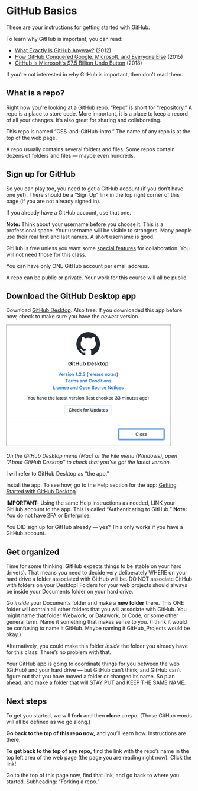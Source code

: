 # GitHub Basics

These are your instructions for getting started with GitHub.

To learn why GitHub is important, you can read:

* [What Exactly Is GitHub Anyway?](https://techcrunch.com/2012/07/14/what-exactly-is-github-anyway/) (2012)
* [How GitHub Conquered Google, Microsoft, and Everyone Else](http://www.wired.com/2015/03/github-conquered-google-microsoft-everyone-else/) (2015)
* [GitHub Is Microsoft’s $7.5 Billion Undo Button](https://www.bloomberg.com/news/articles/2018-06-06/github-is-microsoft-s-7-5-billion-undo-button) (2018)

If you're not interested in why GitHub is important, then don't read them.

## What is a repo?

Right now you’re looking at a GitHub repo. “Repo” is short for “repository.” A repo is a place to store code. More important, it is a place to keep a record of all your changes. It’s also great for sharing and collaborating.

This repo is named “CSS-and-GitHub-intro.” The name of any repo is at the top of the web page.

A repo usually contains several folders and files. Some repos contain dozens of folders and files — maybe even hundreds.

## Sign up for GitHub

So you can play too, you need to get a GitHub account (if you don’t have one yet). There should be a “Sign Up” link in the top right corner of this page (if you are not already signed in).

If you already have a GitHub account, use that one.

**Note:** Think about your username before you choose it. This is a professional space. Your username will be visible to strangers. Many people use their real first and last names. A short username is good.

GitHub is free unless you want some [special features](https://github.com/pricing) for collaboration. You will not need those for this class.

You can have only ONE GitHub account per email address.

A repo can be public or private. Your work for this course will all be public.

## Download the GitHub Desktop app

Download [GitHub Desktop](https://desktop.github.com/). Also free. If you downloaded this app before now, check to make sure you have the *newest* version.

<img src="../images/update-version.png" alt="Check for updates" width=446>

*On the GitHub Desktop menu (Mac) or the File menu (Windows), open “About GitHub Desktop” to check that you’ve got the latest version.*

I will refer to GitHub Desktop as “the app.”

Install the app. To see how, go to the Help section for the app: [Getting Started with GitHub Desktop](https://help.github.com/desktop/guides/getting-started-with-github-desktop/).

**IMPORTANT:** Using the same Help instructions as needed, LINK your GitHub account to the app. This is called “Authenticating to GitHub.” **Note:** You do not have 2FA or Enterprise.

You DID sign up for GitHub already — yes? This only works if you have a GitHub account.

## Get organized

Time for some thinking: GitHub expects things to be stable on your hard drive(s). That means you need to decide very deliberately WHERE on your hard drive a folder associated with GitHub will be. DO NOT associate GitHub with folders on your Desktop! Folders for your web projects should always be inside your Documents folder on your hard drive.

Go *inside* your Documents folder and make a **new folder** there. This ONE folder will contain all other folders that you will associate with GitHub. You might name that folder Webwork, or Datawork, or Code, or some other general term. Name it something that makes sense to you. (I think it would be confusing to name it GitHub. Maybe naming it GitHub_Projects would be okay.)

Alternatively, you could make this folder *inside* the folder you already have for this class. There’s no problem with that.

Your GitHub app is going to coordinate things for you between the web (GitHub) and your hard drive — but GitHub can’t think, and GitHub can’t figure out that you have moved a folder or changed its name. So plan ahead, and make a folder that will STAY PUT and KEEP THE SAME NAME.

## Next steps

To get you started, we will **fork** and then **clone** a repo. (Those GitHub words will all be defined as we go along.)

**Go back to the top of this repo now,** and you’ll learn how. Instructions are there.

**To get back to the top of any repo,** find the link with the repo’s name in the top left area of the web page (the page you are reading right now). Click the link!

Go to the top of this page now, find that link, and go back to where you started. Subheading: “Forking a repo.”
